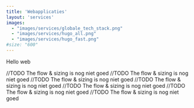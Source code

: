 ```yaml
---
title: 'Webapplicaties'
layout: 'services'
images: 
  - "images/services/globale_tech_stack.png"
  - "images/services/hugo_all.png"
  - "images/services/hugo_fast.png"
#size: "600"
---
```

Hello web

//TODO The flow & sizing is nog niet goed
//TODO The flow & sizing is nog niet goed
//TODO The flow & sizing is nog niet goed
//TODO The flow & sizing is nog niet goed
//TODO The flow & sizing is nog niet goed
//TODO The flow & sizing is nog niet goed
//TODO The flow & sizing is nog niet goed